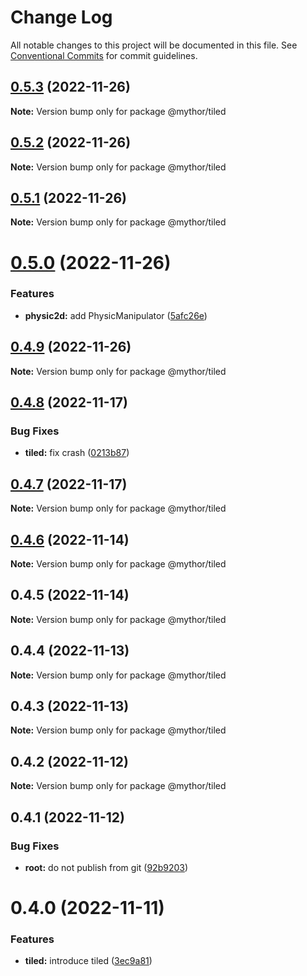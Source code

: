 # Change Log

All notable changes to this project will be documented in this file.
See [Conventional Commits](https://conventionalcommits.org) for commit guidelines.

## [0.5.3](https://github.com/desaintvincent/mythor/compare/@mythor/tiled@0.5.2...@mythor/tiled@0.5.3) (2022-11-26)

**Note:** Version bump only for package @mythor/tiled

## [0.5.2](https://github.com/desaintvincent/mythor/compare/@mythor/tiled@0.5.1...@mythor/tiled@0.5.2) (2022-11-26)

**Note:** Version bump only for package @mythor/tiled

## [0.5.1](https://github.com/desaintvincent/mythor/compare/@mythor/tiled@0.5.0...@mythor/tiled@0.5.1) (2022-11-26)

**Note:** Version bump only for package @mythor/tiled

# [0.5.0](https://github.com/desaintvincent/mythor/compare/@mythor/tiled@0.4.9...@mythor/tiled@0.5.0) (2022-11-26)

### Features

- **physic2d:** add PhysicManipulator ([5afc26e](https://github.com/desaintvincent/mythor/commit/5afc26e14a152bd91500e6d220a7ec6bab335aea))

## [0.4.9](https://github.com/desaintvincent/mythor/compare/@mythor/tiled@0.4.8...@mythor/tiled@0.4.9) (2022-11-26)

**Note:** Version bump only for package @mythor/tiled

## [0.4.8](https://github.com/desaintvincent/mythor/compare/@mythor/tiled@0.4.7...@mythor/tiled@0.4.8) (2022-11-17)

### Bug Fixes

- **tiled:** fix crash ([0213b87](https://github.com/desaintvincent/mythor/commit/0213b872d42158d89858e8d62fff1473316b3493))

## [0.4.7](https://github.com/desaintvincent/mythor/compare/@mythor/tiled@0.4.6...@mythor/tiled@0.4.7) (2022-11-17)

**Note:** Version bump only for package @mythor/tiled

## [0.4.6](https://github.com/desaintvincent/mythor/compare/@mythor/tiled@0.4.5...@mythor/tiled@0.4.6) (2022-11-14)

**Note:** Version bump only for package @mythor/tiled

## 0.4.5 (2022-11-14)

**Note:** Version bump only for package @mythor/tiled

## 0.4.4 (2022-11-13)

**Note:** Version bump only for package @mythor/tiled

## 0.4.3 (2022-11-13)

**Note:** Version bump only for package @mythor/tiled

## 0.4.2 (2022-11-12)

**Note:** Version bump only for package @mythor/tiled

## 0.4.1 (2022-11-12)

### Bug Fixes

- **root:** do not publish from git ([92b9203](https://github.com/desaintvincent/mythor/commit/92b920302e85ccf1d91dcabf2351ed5c4d92f249))

# 0.4.0 (2022-11-11)

### Features

- **tiled:** introduce tiled ([3ec9a81](https://github.com/desaintvincent/mythor/commit/3ec9a817c0f7a8a2c112add6a01c279e7ca3a565))
